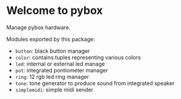 # Welcome to pybox

Manage pybox hardware.

Modules exported by this package: 

- `button`: black button manager 
- `color`: contains tuples representing various colors 
- `led`: internal or external led manage 
- `pot`: integrated pontiometer manager 
- `ring`: 12 rgb led ring manager 
- `tone`: tone generator to produce sound from integrated speaker 
- `simplemidi`: simple midi sender 
